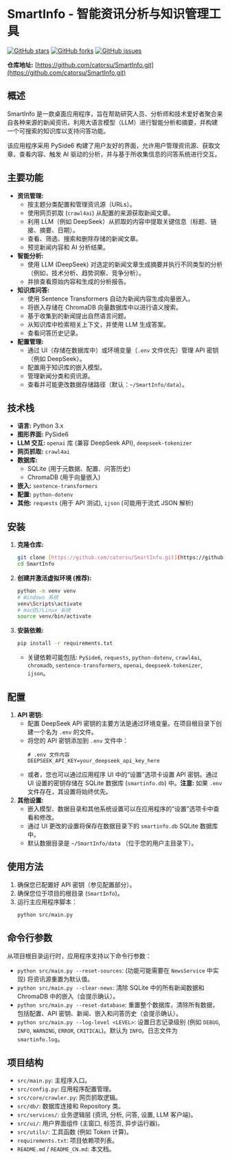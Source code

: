 # SmartInfo - 智能资讯分析与知识管理工具

[![GitHub stars](https://img.shields.io/github/stars/catorsu/SmartInfo?style=social)](https://github.com/catorsu/SmartInfo/stargazers)
[![GitHub forks](https://img.shields.io/github/forks/catorsu/SmartInfo?style=social)](https://github.com/catorsu/SmartInfo/network/members)
[![GitHub issues](https://img.shields.io/github/issues/catorsu/SmartInfo)](https://github.com/catorsu/SmartInfo/issues)

**仓库地址:** [https://github.com/catorsu/SmartInfo.git](https://github.com/catorsu/SmartInfo.git)

## 概述

SmartInfo 是一款桌面应用程序，旨在帮助研究人员、分析师和技术爱好者聚合来自各种来源的新闻资讯，利用大语言模型（LLM）进行智能分析和摘要，并构建一个可搜索的知识库以支持问答功能。

该应用程序采用 PySide6 构建了用户友好的界面，允许用户管理资讯源、获取文章、查看内容、触发 AI 驱动的分析，并与基于所收集信息的问答系统进行交互。

## 主要功能

- **资讯管理:**
  - 按主题分类配置和管理资讯源（URLs）。
  - 使用网页抓取 (`crawl4ai`) 从配置的来源获取新闻文章。
  - 利用 LLM（例如 DeepSeek）从抓取的内容中提取关键信息（标题、链接、摘要、日期）。
  - 查看、筛选、搜索和删除存储的新闻文章。
  - 预览新闻内容和 AI 分析结果。
- **智能分析:**
  - 使用 LLM (DeepSeek) 对选定的新闻文章生成摘要并执行不同类型的分析（例如，技术分析、趋势洞察、竞争分析）。
  - 并排查看原始内容和生成的分析报告。
- **知识库问答:**
  - 使用 Sentence Transformers 自动为新闻内容生成向量嵌入。
  - 将嵌入存储在 ChromaDB 向量数据库中以进行语义搜索。
  - 基于收集到的新闻提出自然语言问题。
  - 从知识库中检索相关上下文，并使用 LLM 生成答案。
  - 查看问答历史记录。
- **配置管理:**
  - 通过 UI（存储在数据库中）或环境变量（`.env` 文件优先）管理 API 密钥（例如 DeepSeek）。
  - 配置用于知识库的嵌入模型。
  - 管理新闻分类和资讯源。
  - 查看并可能更改数据存储路径（默认：`~/SmartInfo/data`）。

## 技术栈

- **语言:** Python 3.x
- **图形界面:** PySide6
- **LLM 交互:** `openai` 库 (兼容 DeepSeek API), `deepseek-tokenizer`
- **网页抓取:** `crawl4ai`
- **数据库:**
  - SQLite (用于元数据、配置、问答历史)
  - ChromaDB (用于向量嵌入)
- **嵌入:** `sentence-transformers`
- **配置:** `python-dotenv`
- **其他:** `requests` (用于 API 测试), `ijson` (可能用于流式 JSON 解析)

## 安装

1.  **克隆仓库:**
    ```bash
    git clone [https://github.com/catorsu/SmartInfo.git](https://github.com/catorsu/SmartInfo.git)
    cd SmartInfo
    ```
2.  **创建并激活虚拟环境 (推荐):**
    ```bash
    python -m venv venv
    # Windows 系统
    venv\Scripts\activate
    # macOS/Linux 系统
    source venv/bin/activate
    ```
3.  **安装依赖:**
    ```bash
    pip install -r requirements.txt
    ```
    - 关键依赖可能包括: `PySide6`, `requests`, `python-dotenv`, `crawl4ai`, `chromadb`, `sentence-transformers`, `openai`, `deepseek-tokenizer`, `ijson`。

## 配置

1.  **API 密钥:**
    - 配置 DeepSeek API 密钥的主要方法是通过环境变量。在项目根目录下创建一个名为 `.env` 的文件。
    - 将您的 API 密钥添加到 `.env` 文件中：
      ```dotenv
      # .env 文件内容
      DEEPSEEK_API_KEY=your_deepseek_api_key_here
      ```
    - 或者，您也可以通过应用程序 UI 中的“设置”选项卡设置 API 密钥。通过 UI 设置的密钥存储在 SQLite 数据库 (`smartinfo.db`) 中。**注意:** 如果 `.env` 文件存在，其设置将始终优先。
2.  **其他设置:**
    - 嵌入模型、数据目录和其他系统设置可以在应用程序的“设置”选项卡中查看和修改。
    - 通过 UI 更改的设置将保存在数据目录下的 `smartinfo.db` SQLite 数据库中。
    - 默认数据目录是 `~/SmartInfo/data` （位于您的用户主目录下）。

## 使用方法

1.  确保您已配置好 API 密钥（参见配置部分）。
2.  确保您位于项目的根目录 (`SmartInfo`)。
3.  运行主应用程序脚本：
    ```bash
    python src/main.py
    ```

## 命令行参数

从项目根目录运行时，应用程序支持以下命令行参数：

- `python src/main.py --reset-sources`: (功能可能需要在 `NewsService` 中实现) 将资讯源重置为默认值。
- `python src/main.py --clear-news`: 清除 SQLite 中的所有新闻数据和 ChromaDB 中的嵌入（会提示确认）。
- `python src/main.py --reset-database`: 重置整个数据库，清除所有数据，包括配置、API 密钥、新闻、嵌入和问答历史（会提示确认）。
- `python src/main.py --log-level <LEVEL>`: 设置日志记录级别 (例如 `DEBUG`, `INFO`, `WARNING`, `ERROR`, `CRITICAL`)。默认为 `INFO`。日志文件为 `smartinfo.log`。

## 项目结构

- `src/main.py`: 主程序入口。
- `src/config.py`: 应用程序配置管理。
- `src/core/crawler.py`: 网页抓取逻辑。
- `src/db/`: 数据库连接和 Repository 类。
- `src/services/`: 业务逻辑层 (资讯, 分析, 问答, 设置, LLM 客户端)。
- `src/ui/`: 用户界面组件 (主窗口, 标签页, 异步运行器)。
- `src/utils/`: 工具函数 (例如 Token 计算)。
- `requirements.txt`: 项目依赖项列表。
- `README.md` / `README_CN.md`: 本文档。
